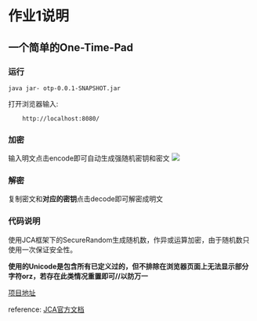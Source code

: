 # 作业1说明

## 一个简单的One-Time-Pad
### 运行
	java jar- otp-0.0.1-SNAPSHOT.jar
打开浏览器输入:	
		
		http://localhost:8080/
		
### 加密
输入明文点击encode即可自动生成强随机密钥和密文
![](img/encode.png)

### 解密
复制密文和**对应的密钥**点击decode即可解密成明文

### 代码说明
使用JCA框架下的SecureRandom生成随机数，作异或运算加密，由于随机数只使用一次保证安全性。

**使用的Unicode是包含所有已定义过的，但不排除在浏览器页面上无法显示部分字符orz，若存在此类情况重置即可//以防万一**

[项目地址](https://github.com/Pypy233/Cryptography-Principle/tree/master/_1)

reference: [JCA官方文档](https://docs.oracle.com/javase/8/docs/technotes/guides/security/crypto/CryptoSpec.html)